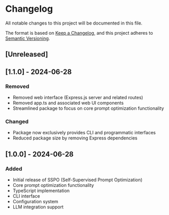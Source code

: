 # Changelog

All notable changes to this project will be documented in this file.

The format is based on [Keep a Changelog](https://keepachangelog.com/en/1.0.0/),
and this project adheres to [Semantic Versioning](https://semver.org/spec/v2.0.0.html).

## [Unreleased]

## [1.1.0] - 2024-06-28
### Removed
- Removed web interface (Express.js server and related routes)
- Removed app.ts and associated web UI components
- Streamlined package to focus on core prompt optimization functionality

### Changed
- Package now exclusively provides CLI and programmatic interfaces
- Reduced package size by removing Express dependencies

## [1.0.0] - 2024-06-28
### Added
- Initial release of SSPO (Self-Supervised Prompt Optimization)
- Core prompt optimization functionality
- TypeScript implementation
- CLI interface
- Configuration system
- LLM integration support
